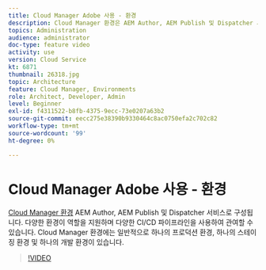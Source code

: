 ```yaml
---
title: Cloud Manager Adobe 사용 - 환경
description: Cloud Manager 환경은 AEM Author, AEM Publish 및 Dispatcher 서비스로 구성됩니다. 다양한 환경이 역할을 지원하며 다양한 CI/CD 파이프라인을 사용하여 관여할 수 있습니다. Cloud Manager 환경에는 일반적으로 하나의 프로덕션 환경, 하나의 스테이징 환경 및 하나의 개발 환경이 있습니다.
topics: Administration
audience: administrator
doc-type: feature video
activity: use
version: Cloud Service
kt: 6871
thumbnail: 26318.jpg
topic: Architecture
feature: Cloud Manager, Environments
role: Architect, Developer, Admin
level: Beginner
exl-id: f4311522-b8fb-4375-9ecc-73e0207a63b2
source-git-commit: eecc275e38390b9330464c8ac0750efa2c702c82
workflow-type: tm+mt
source-wordcount: '99'
ht-degree: 0%

---
```


# Cloud Manager Adobe 사용 - 환경

[Cloud Manager 환경](https://experienceleague.adobe.com/docs/experience-manager-cloud-manager/using/how-to-use/manage-your-environment.html) AEM Author, AEM Publish 및 Dispatcher 서비스로 구성됩니다. 다양한 환경이 역할을 지원하며 다양한 CI/CD 파이프라인을 사용하여 관여할 수 있습니다. Cloud Manager 환경에는 일반적으로 하나의 프로덕션 환경, 하나의 스테이징 환경 및 하나의 개발 환경이 있습니다.

>[!VIDEO](https://video.tv.adobe.com/v/26318?quality=12&learn=on)

